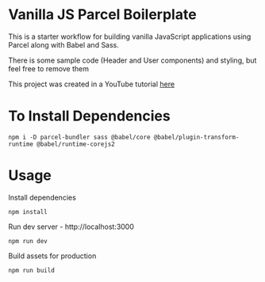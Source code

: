 # Vanilla JS Parcel Boilerplate

This is a starter workflow for building vanilla JavaScript applications using Parcel along with Babel and Sass.

There is some sample code (Header and User components) and styling, but feel free to remove them

This project was created in a YouTube tutorial [here](https://www.youtube.com/watch?v=8rD9amRSOQY&t=1165s)

# To Install Dependencies

```
npm i -D parcel-bundler sass @babel/core @babel/plugin-transform-runtime @babel/runtime-corejs2
```

# Usage

Install dependencies

```
npm install
```

Run dev server - http://localhost:3000

```
npm run dev
```

Build assets for production

```
npm run build
```
